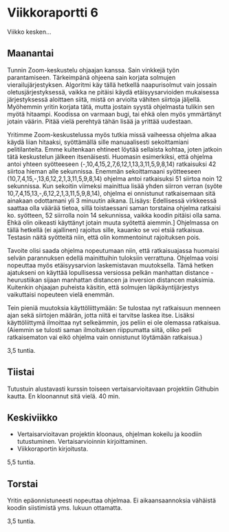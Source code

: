 # Viikkoraportti 6

Viikko kesken...

## Maanantai

Tunnin Zoom-keskustelu ohjaajan kanssa. Sain vinkkejä työn parantamiseen. Tärkeimpänä ohjeena sain korjata solmujen vierailujärjestyksen. Algoritmi käy tällä hetkellä naapurisolmut vain jossain oletusjärjestyksessä, vaikka ne pitäisi käydä etäisyysarvioiden mukaisessa järjestyksessä aloittaen siitä, mistä on arviolta vähiten siirtoja jäljellä. Myöhemmin yritin korjata tätä, mutta jostain syystä ohjelmasta tulikin sen myötä hitaampi. Koodissa on varmaan bugi, tai ehkä olen myös ymmärtänyt jotain väärin. Pitää vielä perehtyä tähän lisää ja yrittää uudestaan.

Yritimme Zoom-keskustelussa myös tutkia missä vaiheessa ohjelma alkaa käydä liian hitaaksi, syöttämällä sille manuaalisesti sekoittamiani pelitilanteita. Emme kuitenkaan ehtineet löytää sellaista kohtaa, joten jatkoin tätä keskustelun jälkeen itsenäisesti. Huomasin esimerkiksi, että ohjelma antoi yhteen syötteeseen (-,10,4,15,2,7,6,12,1,13,3,11,5,9,8,14) ratkaisuksi 42 siirtoa hieman alle sekunnissa. Enemmän sekoittamaani syötteeseen (10,7,4,15,-,13,6,12,2,1,3,11,5,9,8,14) ohjelma antoi ratkaisuksi 51 siirtoa noin 12 sekunnissa. Kun sekoitin viimeksi mainittua lisää yhden siirron verran (syöte 10,7,4,15,13,-,6,12,2,1,3,11,5,9,8,14), ohjelma ei onnistunut ratkaisemaan sitä ainakaan odottamani yli 3 minuutin aikana. [Lisäys: Edellisessä virkkeessä saattaa olla väärää tietoa, sillä toistaessani saman torstaina ohjelma ratkaisi ko. syötteen, 52 siirrolla noin 14 sekunnissa, vaikka koodin pitäisi olla sama. Ehkä olin oikeasti käyttänyt jotain muuta syötettä aiemmin.] Ohjelmassa on tällä hetkellä (ei ajallinen) rajoitus sille, kauanko se voi etsiä ratkaisua. Testasin näitä syötteitä niin, että olin kommentoinut rajoituksen pois.

Tavoite olisi saada ohjelma nopeutumaan niin, että ratkaisuajassa huomaisi selvän parannuksen edellä mainittuihin tuloksiin verrattuna. Ohjelmaa voisi nopeuttaa myös etäisyysarvion laskemistavan muutoksella. Tämä hetken ajatukseni on käyttää lopullisessa versiossa pelkän manhattan distance -heurustiikan sijaan manhattan distancen ja inversion distancen maksimia. Kuitenkin ohjaajan puheista käsitin, että solmujen läpikäyntijärjestys vaikuttaisi nopeuteen vielä enemmän.

Tein pieniä muutoksia käyttöliittymään: Se tulostaa nyt ratkaisuun menneen ajan sekä siirtojen määrän, jotta niitä ei tarvitse laskea itse. Lisäksi käyttöliittymä ilmoittaa nyt selkeämmin, jos peliin ei ole olemassa ratkaisua. (Aiemmin se tulosti saman ilmoituksen riippumatta siitä, oliko peli ratkaisematon vai eikö ohjelma vain onnistunut löytämään ratkaisua.)

3,5 tuntia.

## Tiistai

Tutustuin alustavasti kurssin toiseen vertaisarvioitavaan projektiin Githubin kautta. En kloonannut sitä vielä. 40 min.

## Keskiviikko

- Vertaisarvioitavan projektin kloonaus, ohjelman kokeilu ja koodiin tutustuminen. Vertaisarvioinnin kirjoittaminen.
- Viikkoraportin kirjoitusta.

5,5 tuntia.

## Torstai

Yritin epäonnistuneesti nopeuttaa ohjelmaa. Ei aikaansaannoksia vähäistä koodin siistimistä yms. lukuun ottamatta.

3,5 tuntia.
